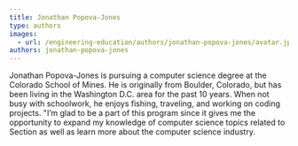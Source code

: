 ```yaml
---
title: Jonathan Popova-Jones
type: authors
images:
  - url: /engineering-education/authors/jonathan-popova-jones/avatar.jpg
authors: jonathan-popova-jones
---
```

Jonathan Popova-Jones is pursuing a computer science degree at the Colorado School of Mines. He is originally from Boulder, Colorado, but has been living in the Washington D.C. area for the past 10 years. When not busy with schoolwork, he enjoys fishing, traveling, and working on coding projects. "I’m glad to be a part of this program since it gives me the opportunity to expand my knowledge of computer science topics related to Section as well as learn more about the computer science industry.
